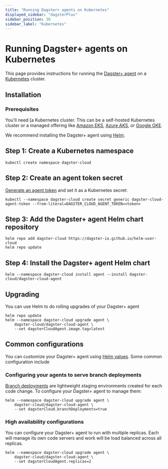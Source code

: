 ```yaml
---
title: "Running Dagster+ agents on Kubernetes"
displayed_sidebar: "dagsterPlus"
sidebar_position: 30
sidebar_label: "Kubernetes"
---
```


# Running Dagster+ agents on Kubernetes

This page provides instructions for running the [Dagster+ agent](dagster-plus/getting-started/whats-dagster-plus#Agents) on a [Kubernetes](https://kubernetes.io) cluster.

## Installation


### Prerequisites

You'll need [a Kubernetes cluster. This can be a self-hosted Kubernetes cluster or a managed offering like [Amazon EKS](https://aws.amazon.com/eks/), [Azure AKS](https://azure.microsoft.com/en-us/products/kubernetes-service), or [Google GKE](https://cloud.google.com/kubernetes-engine).

We recommend installing the Dagster+ agent using [Helm](https://helm.sh).

## Step 1: Create a Kubernetes namespace

```shell
kubectl create namespace dagster-cloud
```

## Step 2: Create an agent token secret

[Generate an agent token](dagster-plus/deployment/tokens) and set it as a Kubernetes secret:

```shell
kubectl --namespace dagster-cloud create secret generic dagster-cloud-agent-token --from-literal=DAGSTER_CLOUD_AGENT_TOKEN=<token>
```

## Step 3: Add the Dagster+ agent Helm chart repository

```shell
helm repo add dagster-cloud https://dagster-io.github.io/helm-user-cloud
helm repo update
```

## Step 4: Install the Dagster+ agent Helm chart

```shell
helm --namespace dagster-cloud install agent --install dagster-cloud/dagster-cloud-agent
```

## Upgrading

You can use Helm to do rolling upgrades of your Dagster+ agent

```shell
helm repo update
helm --namespace dagster-cloud upgrade agent \
    dagster-cloud/dagster-cloud-agent \
    --set dagsterCloudAgent.image.tag=latest
```

## Common configurations

You can customize your Dagster+ agent using [Helm values](https://artifacthub.io/packages/helm/dagster-cloud/dagster-cloud-agent?modal=values). Some common configuration include

### Configuring your agents to serve branch deployments

[Branch deployments](dagster-plus/deployment/branch-deployments) are lightweight staging environments created for each code change. To configure your Dagster+ agent to manage them:

```shell
helm --namespace dagster-cloud upgrade agent \
    dagster-cloud/dagster-cloud-agent \
    --set dagsterCloud.branchDeployments=true
```

### High availability configurations

You can configure your Dagster+ agent to run with multiple replicas. Each will manage its own code servers and work will be load balanced across all replicas.

```shell
helm --namespace dagster-cloud upgrade agent \
    dagster-cloud/dagster-cloud-agent \
    --set dagsterCloudAgent.replicas=2
```
